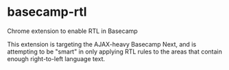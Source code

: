 basecamp-rtl
============

Chrome extension to enable RTL in Basecamp

This extension is targeting the AJAX-heavy Basecamp Next, and is attempting to be "smart" in only applying RTL rules to the areas that contain enough right-to-left language text.

